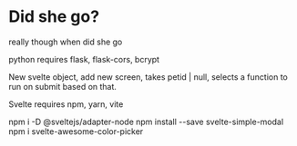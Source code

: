# Did she go?

really though when did she go

python requires flask, flask-cors, bcrypt

New svelte object, add new screen, takes petid | null, selects a function to run on submit based on that. 

Svelte requires npm, yarn, vite

npm i -D @sveltejs/adapter-node
npm install --save svelte-simple-modal
npm i svelte-awesome-color-picker